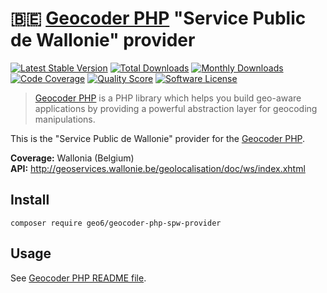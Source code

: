 # :belgium: [Geocoder PHP](https://github.com/geocoder-php/Geocoder) "Service Public de Wallonie" provider

[![Latest Stable Version](https://poser.pugx.org/geo6/geocoder-php-spw-provider/v/stable)](https://packagist.org/packages/geo6/geocoder-php-spw-provider)
[![Total Downloads](https://poser.pugx.org/geo6/geocoder-php-spw-provider/downloads)](https://packagist.org/packages/geo6/geocoder-php-spw-provider)
[![Monthly Downloads](https://poser.pugx.org/geo6/geocoder-php-spw-provider/d/monthly.png)](https://packagist.org/packages/geo6/geocoder-php-spw-provider)
[![Code Coverage](https://img.shields.io/scrutinizer/coverage/g/geo6/geocoder-php-spw-provider.svg?style=flat-square)](https://scrutinizer-ci.com/g/geo6/geocoder-php-spw-provider)
[![Quality Score](https://img.shields.io/scrutinizer/g/geo6/geocoder-php-spw-provider.svg?style=flat-square)](https://scrutinizer-ci.com/g/geo6/geocoder-php-spw-provider)
[![Software License](https://img.shields.io/badge/license-MIT-brightgreen.svg)](LICENSE)

> [Geocoder PHP](https://github.com/geocoder-php/Geocoder) is a PHP library which helps you build geo-aware applications by providing a powerful abstraction layer for geocoding manipulations.

This is the "Service Public de Wallonie" provider for the [Geocoder PHP](https://github.com/geocoder-php/Geocoder).

**Coverage:** Wallonia (Belgium)  
**API:** <http://geoservices.wallonie.be/geolocalisation/doc/ws/index.xhtml>

## Install

    composer require geo6/geocoder-php-spw-provider

## Usage

See [Geocoder PHP README file](https://github.com/geocoder-php/Geocoder/blob/master/README.md).
